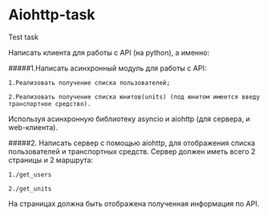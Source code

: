# Aiohttp-task

Test task

Написать клиента для работы с API (на python), а именно:

#####1.Написать асинхронный модуль для работы с API:

    1.Реализовать получение списка пользователей;

    2.Реализовать получение списка юнитов(units) (под юнитом имеется введу транспортное средство).
	
Используя асинхронную библиотеку asyncio и aiohttp (для сервера, и web-клиента).

#####2. Написать сервер с помощью aiohttp, для отображения списка пользователей и транспортных средств. Сервер должен иметь всего 2 страницы и 2 маршрута:

    1./get_users

    2./get_units
	
На страницах должна быть отображена полученная информация по API.
